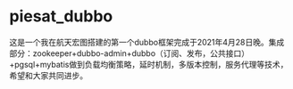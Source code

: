 # piesat_dubbo
这是一个我在航天宏图搭建的第一个dubbo框架完成于2021年4月28日晚。集成部分：zookeeper+dubbo-admin+dubbo（订阅、发布，公共接口）+pgsql+mybatis做到负载均衡策略，延时机制，多版本控制，服务代理等技术，希望和大家共同进步。
